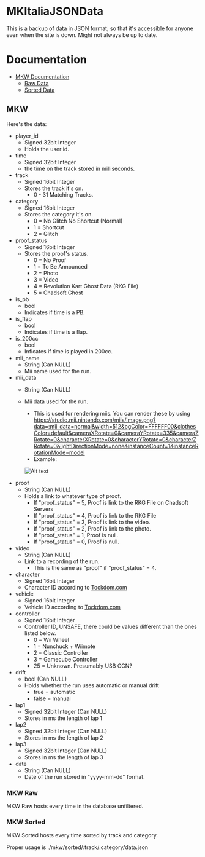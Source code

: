 # MKItaliaJSONData
This is a backup of data in JSON format, so that it's accessible for anyone even when the site is down. Might not always be up to date.

# Documentation
* [MKW Documentation](#mkw)
    * [Raw Data](#mkw-raw)
    * [Sorted Data](#mkw-sorted)

## MKW
Here's the data:
* player_id
    * Signed 32bit Integer
    * Holds the user id.
* time
    * Signed 32bit Integer
    * the time on the track stored in milliseconds.
* track
    * Signed 16bit Integer
    * Stores the track it's on.
        * 0 - 31 Matching Tracks.
* category
    * Signed 16bit Integer
    * Stores the category it's on.
        * 0 = No Glitch No Shortcut (Normal)
        * 1 = Shortcut
        * 2 = Glitch
* proof_status
    * Signed 16bit Integer
    * Stores the proof's status.
        * 0 = No Proof
        * 1 = To Be Announced
        * 2 = Photo
        * 3 = Video
        * 4 = Revolution Kart Ghost Data (RKG File)
        * 5 = Chadsoft Ghost
* is_pb
    * bool
    * Indicates if time is a PB.
* is_flap
    * bool
    * Indicates if time is a flap.
* is_200cc
    * bool
    * Inficates if time is played in 200cc.
* mii_name
    * String (Can NULL)
    * Mii name used for the run.
* mii_data
    * String (Can NULL)
    * Mii data used for the run.
        * This is used for rendering miis. You can render these by using https://studio.mii.nintendo.com/miis/image.png?data=:mii_data=normal&width=512&bgColor=FFFFFF00&clothesColor=default&cameraXRotate=0&cameraYRotate=335&cameraZRotate=0&characterXRotate=0&characterYRotate=0&characterZRotate=0&lightDirectionMode=none&instanceCount=1&instanceRotationMode=model
        * Example:
        
        ![Alt text](https://studio.mii.nintendo.com/miis/image.png?data=000f165d65747e849da0abafb5b7bab4bdbec4cbd3dae6ed040d141b1a2146404b52574a504a4961737b828c93988f&type=face&expression=normal&width=128&bgColor=FFFFFF00&clothesColor=default&cameraXRotate=0&cameraYRotate=335&cameraZRotate=0&characterXRotate=0&characterYRotate=0&characterZRotate=0&lightDirectionMode=none&instanceCount=1&instanceRotationMode=model)
* proof
    * String (Can NULL)
    * Holds a link to whatever type of proof.
        * If "proof_status" = 5, Proof is link to the RKG File on Chadsoft Servers
        * If "proof_status" = 4, Proof is link to the RKG File
        * If "proof_status" = 3, Proof is link to the video.
        * If "proof_status" = 2, Proof is link to the photo.
        * If "proof_status" = 1, Proof is null.
        * If "proof_status" = 0, Proof is null.
* video
    * String (Can NULL)
    * Link to a recording of the run.
        * This is the same as "proof" if "proof_status" = 4.
* character
    * Signed 16bit Integer
    * Character ID according to [Tockdom.com](https://wiki.tockdom.com/wiki/List_of_Identifiers#Characters)
* vehicle
    * Signed 16bit Integer
    * Vehicle ID according to [Tockdom.com](https://wiki.tockdom.com/wiki/List_of_Identifiers#Vehicles)
* controller
    * Signed 16bit Integer
    * Controller ID, UNSAFE, there could be values different than the ones listed below.
        * 0 = Wii Wheel
        * 1 = Nunchuck + Wiimote
        * 2 = Classic Controller
        * 3 = Gamecube Controller
        * 25 = Unknown. Presumably USB GCN?
* drift
    * bool (Can NULL)
    * Holds whether the run uses automatic or manual drift
        * true = automatic
        * false = manual
* lap1
    * Signed 32bit Integer (Can NULL)
    * Stores in ms the length of lap 1
* lap2
    * Signed 32bit Integer (Can NULL)
    * Stores in ms the length of lap 2
* lap3
    * Signed 32bit Integer (Can NULL)
    * Stores in ms the length of lap 3
* date
    * String (Can NULL)
    * Date of the run stored in "yyyy-mm-dd" format.

### MKW Raw
MKW Raw hosts every time in the database unfiltered.

### MKW Sorted
MKW Sorted hosts every time sorted by track and category.

Proper usage is ./mkw/sorted/:track/:category/data.json